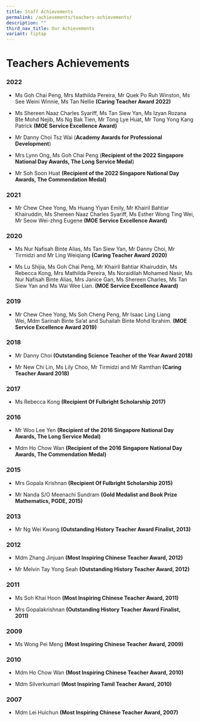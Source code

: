 ```yaml
---
title: Staff Achievements
permalink: /achievements/teachers-achievements/
description: ""
third_nav_title: Our Achievements
variant: tiptap
---
```

<h1><strong>Teachers Achievements</strong></h1><h3>2022</h3><ul data-tight="true" class="tight"><li><p>Ms Goh Chai Peng, Mrs Mathilda Pereira, Mr Quek Po Ruh Winston,  Ms See Weini Winnie, Ms Tan Nellie <strong>(Caring Teacher Award 2022)</strong></p></li><li><p>Ms Shereen Naaz Charles Syariff, Ms Tan Siew Yan, Ms Izyan Rozana Bte Mohd Nejib, Ms Ng Bak Tien, Mr Tong Lye Huat, Mr Tong Yong Kang Patrick <strong>(MOE Service Excellence Award)</strong></p></li><li><p>Mr Danny Choi Tsz Wai (<strong>Academy Awards for Professional Development</strong>)</p></li><li><p>Mrs Lynn Ong, Ms Goh Chai Peng (<strong>Recipient of the 2022 Singapore National Day Awards, The Long Service Medal</strong>)</p></li><li><p>Mr Soh Soon Huat <strong>(Recipient of the 2022 Singapore National Day Awards, The Commendation Medal)</strong></p></li></ul><h3>2021</h3><ul data-tight="true" class="tight"><li><p>Mr Chew Chee Yong, Ms Huang Yiyan Emily, Mr Khairil Bahtiar Khairuddin, Ms Shereen Naaz Charles Syariff, Ms Esther Wong Ting Wei, Mr Seow Wei-zhng Eugene <strong>(MOE Service Excellence Award)</strong></p></li></ul><h3>2020</h3><ul><li><p>Ms Nur Nafisah Binte Alias, Ms Tan Siew Yan, Mr Danny Choi, Mr Tirmidzi and Mr Ling Weiqiang&nbsp;<strong>(Caring Teacher Award 2020)</strong></p></li><li><p>Ms Lu Shijia, Ms Goh Chai Peng, Mr Khairil Bahtiar Khairuddin, Ms Rebecca Kong, Mrs Mathilda Pereira, Ms Noraidilah Mohamed Nasir, Ms Nur Nafisah Binte Alias, Mrs Janice Gan, Ms Shereen Charles, Ms Tan Siew Yan and Ms Wai Wee Lian.&nbsp;<strong>(MOE Service Excellence Award)</strong></p></li></ul><h3>2019</h3><ul data-tight="true" class="tight"><li><p>Mr Chew Chee Yong,&nbsp;Ms Soh Cheng Peng,&nbsp;Mr Isaac Ling Liang Wei,&nbsp;Mdm Sarinah Binte Sa’at and&nbsp;Suhailah Binte&nbsp;Mohd Ibrahim.&nbsp;<strong>(MOE Service Excellence Award 2019)</strong></p></li></ul><h3>2018</h3><ul><li><p>Mr Danny Choi&nbsp;<strong>(Outstanding Science Teacher of the Year Award 2018)</strong></p></li><li><p>Mr New Chi Lin, Ms Lily Choo, Mr Tirmidzi and Mr Ramthan&nbsp;<strong>(Caring Teacher Award 2018)</strong></p></li></ul><h3>2017</h3><ul data-tight="true" class="tight"><li><p>Ms Rebecca Kong&nbsp;<strong>(Recipient Of Fulbright Scholarship 2017)</strong></p></li></ul><h3>2016</h3><ul data-tight="true" class="tight"><li><p>Mr Woo Lee Yen&nbsp;<strong>(Recipient of the 2016 Singapore National Day Awards, The Long Service Medal)</strong></p></li><li><p>Mdm Ho Chow Wan&nbsp;<strong>(Recipient of the 2016 Singapore National Day Awards, The Commendation Medal)</strong></p></li></ul><h3>2015</h3><ul data-tight="true" class="tight"><li><p>Mrs Gopala Krishnan&nbsp;<strong>(Recipient Of Fulbright Scholarship 2015)</strong></p></li><li><p>Mr Nanda S/O Meenachi Sundram&nbsp;<strong>(Gold Medalist and Book Prize Mathematics, PGDE, 2015)</strong></p></li></ul><h3>2013</h3><ul data-tight="true" class="tight"><li><p>Mr Ng Wei Kwang&nbsp;<strong>(Outstanding History Teacher Award Finalist, 2013)</strong></p></li></ul><h3>2012</h3><ul data-tight="true" class="tight"><li><p>Mdm Zhang Jinjuan&nbsp;<strong>(Most Inspiring Chinese Teacher Award, 2012)</strong></p></li><li><p>Mr Melvin Tay Yong Seah&nbsp;<strong>(Outstanding History Teacher Award, 2012)</strong></p></li></ul><h3>2011</h3><ul data-tight="true" class="tight"><li><p>Ms Soh Khai Hoon&nbsp;<strong>(Most Inspiring Chinese Teacher Award, 2011)</strong></p></li><li><p>Mrs Gopalakrishnan&nbsp;<strong>(Outstanding History Teacher Award Finalist, 2011)</strong></p></li></ul><h3>2009</h3><ul data-tight="true" class="tight"><li><p>Ms Wong Pei Meng&nbsp;<strong>(Most Inspiring Chinese Teacher Award, 2009)</strong></p></li></ul><h3>2010</h3><ul data-tight="true" class="tight"><li><p>Mdm Ho Chow Wan&nbsp;<strong>(Most Inspiring Chinese Teacher Award, 2010)</strong></p></li><li><p>Mdm Silverkumari&nbsp;<strong>(Most Inspiring Tamil Teacher Award, 2010)</strong></p></li></ul><h3>2007</h3><ul data-tight="true" class="tight"><li><p>Mdm Lei Huichun&nbsp;<strong>(Most Inspiring Chinese Teacher Award, 2007)</strong></p></li></ul><p></p>